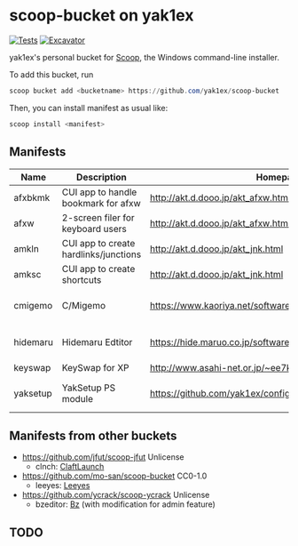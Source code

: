 # scoop-bucket on yak1ex

[![Tests](https://github.com/yak1ex/scoop-bucket/actions/workflows/ci.yml/badge.svg)](https://github.com/yak1ex/scoop-bucket/actions/workflows/ci.yml) [![Excavator](https://github.com/yak1ex/scoop-bucket/actions/workflows/excavator.yml/badge.svg)](https://github.com/yak1ex/scoop-bucket/actions/workflows/excavator.yml)

yak1ex's personal bucket for [Scoop](https://scoop.sh), the Windows command-line installer.

To add this bucket, run

```powershell
scoop bucket add <bucketname> https://github.com/yak1ex/scoop-bucket
```

Then, you can install manifest as usual like:

```powershell
scoop install <manifest>
```

## Manifests

| Name | Description | Homepage | Notes |
|-|-|-|-|
| afxbkmk | CUI app to handle bookmark for afxw | http://akt.d.dooo.jp/akt_afxw.html | |
| afxw | 2-screen filer for keyboard users | http://akt.d.dooo.jp/akt_afxw.html | with [bregonig](http://k-takata.o.oo7.jp/mysoft/bregonig.html) |
| amkln | CUI app to create hardlinks/junctions | http://akt.d.dooo.jp/akt_jnk.html | |
| amksc | CUI app to create shortcuts | http://akt.d.dooo.jp/akt_jnk.html | |
| cmigemo | C/Migemo | https://www.kaoriya.net/software/cmigemo/ | cp932 dictionary is used |
| hidemaru | Hidemaru Edtitor | https://hide.maruo.co.jp/software/hidemaru.html | with portable kit |
| keyswap | KeySwap for XP | http://www.asahi-net.or.jp/~ee7k-nsd/ | |
| yaksetup | YakSetup PS module | https://github.com/yak1ex/configurator/tree/master/bootstrap | my own PS module |

## Manifests from other buckets

- https://github.com/jfut/scoop-jfut Unlicense
  - clnch: [ClaftLaunch](https://sites.google.com/site/craftware/clnch)
- https://github.com/mo-san/scoop-bucket CC0-1.0
  - leeyes: [Leeyes](http://www3.tokai.or.jp/boxes/leeyes/)
- https://github.com/ycrack/scoop-ycrack Unlicense
  - bzeditor: [Bz](https://gitlab.com/devill.tamachan/binaryeditorbz) (with modification for admin feature)

## TODO

